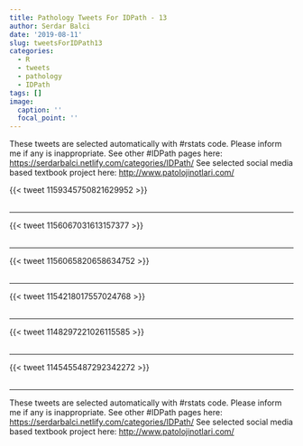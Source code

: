 ```yaml
---
title: Pathology Tweets For IDPath - 13
author: Serdar Balci
date: '2019-08-11'
slug: tweetsForIDPath13
categories:
  - R
  - tweets
  - pathology
  - IDPath
tags: []
image:
  caption: ''
  focal_point: ''
---
```



These tweets are selected automatically with #rstats code. Please inform me if any is inappropriate.
See other #IDPath pages here: https://serdarbalci.netlify.com/categories/IDPath/ 
See selected social media based textbook project here: http://www.patolojinotlari.com/

{{< tweet 1159345750821629952 >}}
<br>
<br>
<hr>
{{< tweet 1156067031613157377 >}}
<br>
<br>
<hr>
{{< tweet 1156065820658634752 >}}
<br>
<br>
<hr>
{{< tweet 1154218017557024768 >}}
<br>
<br>
<hr>
{{< tweet 1148297221026115585 >}}
<br>
<br>
<hr>
{{< tweet 1145455487292342272 >}}
<br>
<br>
<hr>


These tweets are selected automatically with #rstats code. Please inform me if any is inappropriate.
See other #IDPath pages here: https://serdarbalci.netlify.com/categories/IDPath/ 
See selected social media based textbook project here: http://www.patolojinotlari.com/
